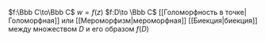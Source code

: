 $f:\Bbb C\to\Bbb C$
$w=f(z)$
$f:D\to \Bbb C$
[[Голоморфность в точке|Голоморфная]] или [[Мероморфизм|мероморфная]] [[Биекция|биекция]]  между множеством $D$ и его образом $f(D)$